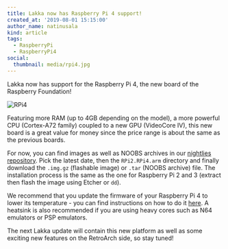 ```yaml
---
title: Lakka now has Raspberry Pi 4 support!
created_at: '2019-08-01 15:15:00'
author_name: natinusala
kind: article
tags:
  - RaspberryPi
  - RaspberryPi4
social:
  thumbnail: media/rpi4.jpg
---
```


Lakka now has support for the Raspberry Pi 4, the new board of the Raspberry Foundation!

![RPi4](media/rpi4.jpg)

Featuring more RAM (up to 4GB depending on the model), a more powerful CPU (Cortex-A72 family) coupled to a new GPU (VideoCore IV), this new board is a great value for money since the price range is about the same as the previous boards.

For now, you can find images as well as NOOBS archives in our [nightlies repository](http://nightly.builds.lakka.tv/). Pick the latest date, then the `RPi2.RPi4.arm` directory and finally download the `.img.gz` (flashable image) or `.tar` (NOOBS archive) file. The installation process is the same as the one for Raspberry Pi 2 and 3 (extract then flash the image using Etcher or `dd`).

We recommend that you update the firmware of your Raspberry Pi 4 to lower its temperature - you can find instructions on how to do it [here](https://www.raspberrypi.org/forums/viewtopic.php?f=28&t=243500&p=1490467#p1490467). A heatsink is also recommended if you are using heavy cores such as N64 emulators or PSP emulators.

The next Lakka update will contain this new platform as well as some exciting new features on the RetroArch side, so stay tuned!